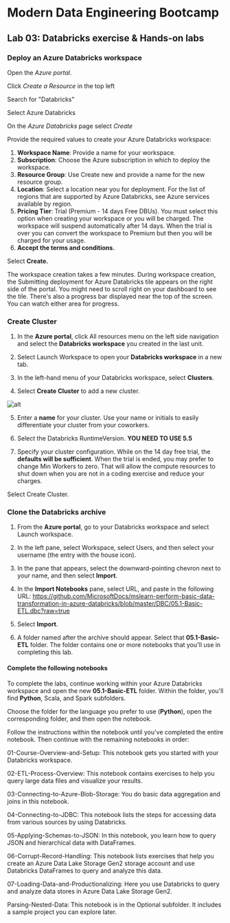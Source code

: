 # Modern Data Engineering Bootcamp

## Lab 03: Databricks exercise & Hands-on labs

### Deploy an Azure Databricks workspace
Open the *Azure portal*.

Click *Create a Resource* in the top left

Search for "Databricks"

Select Azure Databricks

On the *Azure Databricks* page select *Create*

Provide the required values to create your Azure Databricks workspace:

1. **Workspace Name**: Provide a name for your workspace.
2. **Subscription**: Choose the Azure subscription in which to deploy the workspace.
3. **Resource Group**: Use Create new and provide a name for the new resource group.
4. **Location**: Select a location near you for deployment. For the list of regions that are supported by Azure Databricks, see Azure services available by region.
5. **Pricing Tier**: Trial (Premium - 14 days Free DBUs). You must select this option when creating your workspace or you will be charged. The workspace will suspend automatically after 14 days. When the trial is over you can convert the workspace to Premium but then you will be charged for your usage.
6. **Accept the terms and conditions.**

Select **Create.**

The workspace creation takes a few minutes. During workspace creation, the Submitting deployment for Azure Databricks tile appears on the right side of the portal. You might need to scroll right on your dashboard to see the tile. There's also a progress bar displayed near the top of the screen. You can watch either area for progress.



### Create Cluster

1. In the **Azure portal**, click All resources menu on the left side navigation and select the **Databricks workspace** you created in the last unit.

2. Select Launch Workspace to open your **Databricks workspace** in a new tab.

3. In the left-hand menu of your Databricks workspace, select **Clusters**.

4. Select **Create Cluster** to add a new cluster.

![alt](https://docs.microsoft.com/nl-nl/learn/databricks/intro-to-azure-databricks/media/create-a-cluster.png)


5. Enter a **name** for your cluster. Use your name or initials to easily differentiate your cluster from your coworkers.

6. Select the Databricks RuntimeVersion. **YOU NEED TO USE 5.5**

7. Specify your cluster configuration. While on the 14 day free trial, the **defaults will be sufficient**. When the trial is ended, you may prefer to change Min Workers to zero. That will allow the compute resources to shut down when you are not in a coding exercise and reduce your charges.

Select Create Cluster.


### Clone the Databricks archive
1. From the **Azure portal**, go to your Databricks workspace and select Launch workspace.

2. In the left pane, select Workspace, select Users, and then select your username (the entry with the house icon).

3. In the pane that appears, select the downward-pointing chevron next to your name, and then select **Import**.

4. In the **Import Notebooks** pane, select URL, and paste in the following URL:  https://github.com/MicrosoftDocs/mslearn-perform-basic-data-transformation-in-azure-databricks/blob/master/DBC/05.1-Basic-ETL.dbc?raw=true

5. Select **Import**.

6. A folder named after the archive should appear. Select that **05.1-Basic-ETL** folder. The folder contains one or more notebooks that you'll use in completing this lab.

#### Complete the following notebooks
To complete the labs, continue working within your Azure Databricks workspace and open the new **05.1-Basic-ETL** folder. Within the folder, you'll find **Python**, Scala, and Spark subfolders.

Choose the folder for the language you prefer to use (**Python**), open the corresponding folder, and then open the notebook.

Follow the instructions within the notebook until you've completed the entire notebook. Then continue with the remaining notebooks in order:

01-Course-Overview-and-Setup: This notebook gets you started with your Databricks workspace.

02-ETL-Process-Overview: This notebook contains exercises to help you query large data files and visualize your results.

03-Connecting-to-Azure-Blob-Storage: You do basic data aggregation and joins in this notebook.

04-Connecting-to-JDBC: This notebook lists the steps for accessing data from various sources by using Databricks.

05-Applying-Schemas-to-JSON: In this notebook, you learn how to query JSON and hierarchical data with DataFrames.

06-Corrupt-Record-Handling: This notebook lists exercises that help you create an Azure Data Lake Storage Gen2 storage account and use Databricks DataFrames to query and analyze this data.

07-Loading-Data-and-Productionalizing: Here you use Databricks to query and analyze data stores in Azure Data Lake Storage Gen2.

Parsing-Nested-Data: This notebook is in the Optional subfolder. It includes a sample project you can explore later.


